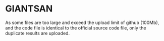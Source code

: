 # GIANTSAN

As some files are too large and exceed the upload limit of github (100Mb), and the code file is identical to the official source code file, only the duplicate results are uploaded.
